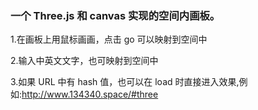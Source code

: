 ### 一个 Three.js 和 canvas 实现的空间内画板。

1.在画板上用鼠标画画，点击 go 可以映射到空间中

2.输入中英文文字，也可映射到空间中

3.如果 URL 中有 hash 值，也可以在 load 时直接进入效果,例如:http://www.134340.space/#three





